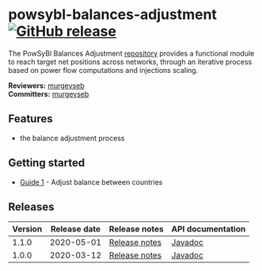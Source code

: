 # powsybl-balances-adjustment [![GitHub release](https://img.shields.io/github/release/powsybl/powsybl-balances-adjustment.svg)](https://github.com/powsybl/powsybl-balances-adjustment/releases/)
The PowSyBl Balances Adjustment [repository](https://github.com/powsybl/powsybl-balances-adjustment) provides a functional module to reach target net positions across networks, through an iterative process based on power flow computations and injections scaling.

**Reviewers:** [murgeyseb](https://github.com/murgeyseb)  
**Committers:** [murgeyseb](https://github.com/murgeyseb)

## Features

- the balance adjustment process

## Getting started

- [Guide 1]() - Adjust balance between countries

## Releases

| Version | Release date | Release notes | API documentation |
| ------- | ------------ | ------------- | ----------------- |
| 1.1.0 | 2020-05-01 | [Release notes](https://github.com/powsybl/powsybl-balances-adjustment/releases/tag/v1.1.0) | [Javadoc](https://javadoc.io/doc/com.powsybl/powsybl-balances-adjustment/1.1.0/index.html) |
| 1.0.0 | 2020-03-12 | [Release notes](https://github.com/powsybl/powsybl-balances-adjustment/releases/tag/v1.0.0) | [Javadoc](https://javadoc.io/doc/com.powsybl/powsybl-balances-adjustment/1.0.0/index.html) |
